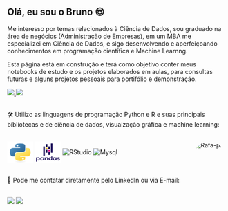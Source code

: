 ## Olá, eu sou o Bruno 😎


Me interesso por temas relacionados à Ciência de Dados, sou graduado na área de negócios (Administração de Empresas), em um MBA me especializei em Ciência de Dados, e sigo desenvolvendo e aperfeiçoando conhecimentos em programação científica e Machine Learnng.

Esta página está em construção e terá como objetivo conter meus notebooks de estudo e os projetos elaborados em aulas, para consultas futuras e alguns projetos pessoais para portifólio e demonstração.

<div>
  <a href="https://github.com/b-rns">
  <img height="180em" src="https://github-readme-stats.vercel.app/api?username=b-rns&show_icons=true&theme=dark&include_all_commits=true&count_private=true"/>
  <img height="117em" src="https://github-readme-stats.vercel.app/api/top-langs/?username=b-rns&layout=compact&langs_count=7&theme=dark"/></a> 
</div>

<br/> 🛠️ Utilizo as linguagens de programação Python e R e suas principais bibliotecas e de ciência de dados, visuaização gráfica e machine learning: <br/>
   
<div style="display: inline_block"><br>
  <img align="center" alt="Python" height="50" width="60" src="https://raw.githubusercontent.com/devicons/devicon/master/icons/python/python-original.svg">
  <img align="center" alt="Pandas" height="50" width="60" src="https://raw.githubusercontent.com/devicons/devicon/master/icons/pandas/pandas-original-wordmark.svg">
  <img align="center" alt="RStudio" height="50" width="60" src="https://cdn.jsdelivr.net/gh/devicons/devicon/icons/rstudio/rstudio-original.svg">
  <img align="center" alt="Mysql" height="50" width="60" src="https://cdn.jsdelivr.net/gh/devicons/devicon/icons/mysql/mysql-original.svg">
  <img align="right" alt="Rafa-pic" height="150" style="border-radius:50px;" 
   src="https://user-images.githubusercontent.com/83924147/147865231-48b3c0c8-ffea-43fc-b47d-34ea4e178de9.gif">
</div>
  

  
  <br/> 📧 Pode me contatar diretamente pelo LinkedIn ou via E-mail:
  
  <div > 
  <br/>
  <a href = "mailto:brunorocha.nsc@gmail.com"><img src="https://img.shields.io/badge/-Gmail-%23333?style=for-the-badge&logo=gmail&logoColor=white" target="_blank"></a>
  <a href="https://www.linkedin.com/in/bruno-r-n-santos-70403015a/" target="_blank"><img src="https://img.shields.io/badge/-LinkedIn-%230077B5?style=for-the-badge&logo=linkedin&logoColor=white" target="_blank"></a> 
</div>
